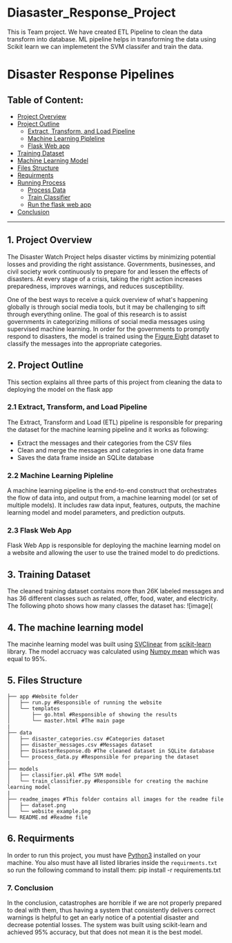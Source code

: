 # Diasaster_Response_Project
This is Team project. We have created ETL Pipeline to clean the data transform into database.  ML pipeline helps in transforming the data using Scikit learn we can implemetent the SVM classifer and train the data. 
# Disaster Response Pipelines

## Table of Content:
* [Project Overview](#project_overview)
* [Project Outline](#project_outline)
  * [Extract, Transform, and Load Pipeline](#ETL_pipline)
  * [Machine Learning Pipleline](#machine_learning_pipeline)
  * [Flask Web app](#flask_app)
* [Training Dataset](#dataset)
* [Machine Learning Model](#model)
* [Files Structure](#files)
* [Requirments](#requirments)
* [Running Process](#running)
  * [Process Data](#process_data)
  * [Train Classifier](#train_classifier)
  * [Run the flask web app](#run_flask_app)
* [Conclusion](#conclusion)

***
<a id='project_overview'></a>
## 1. Project Overview
The Disaster Watch Project helps disaster victims by minimizing potential losses and providing the right assistance. Governments, businesses, and civil society work continuously to prepare for and lessen the effects of disasters. At every stage of a crisis, taking the right action increases preparedness, improves warnings, and reduces susceptibility.

One of the best ways to receive a quick overview of what's happening globally is through social media tools, but it may be challenging to sift through everything online. The goal of this research is to assist governments in categorizing millions of social media messages using supervised machine learning. In order for the governments to promptly respond to disasters, the model is trained using the [Figure Eight](https://appen.com/) dataset to classify the messages into the appropriate categories.

<a id='project_outline'></a>
## 2. Project Outline
This section explains all three parts of this project from cleaning the data to deploying the model on the flask app

<a id='ETL_pipline'></a>
### 2.1 Extract, Transform, and Load Pipeline 
The Extract, Transform and Load (ETL) pipeline is responsible for preparing the dataset for the machine learning pipeline and it works as following:
* Extract the messages and their categories from the CSV files
* Clean and merge the messages and categories in one data frame
* Saves the data frame inside an SQLite database

<a id='machine_learning_pipeline'></a>
### 2.2 Machine Learning Pipleline 
A machine learning pipeline is the end-to-end construct that orchestrates the flow of data into, and output from, a machine learning model (or set of multiple models). It includes raw data input, features, outputs, the machine learning model and model parameters, and prediction outputs.
<a id='flask_app'></a>
### 2.3 Flask Web App
Flask Web App is responsible for deploying the machine learning model on a website and allowing the user to use the trained model to do predictions.

<a id='dataset'></a>
## 3. Training Dataset
The cleaned training dataset contains more than 26K labeled messages and has 36 different classes such as related, offer, food, water, and electricity. The following photo shows how many classes the dataset has: ![image](

<a id='model'></a>
## 4. The machine learning model
The macinhe learning model was built using [SVClinear](https://scikit-learn.org/stable/modules/generated/sklearn.svm.LinearSVC.html) from [scikit-learn](https://scikit-learn.org/) library. The model accruacy was calculated using [Numpy mean](https://github.com/Murtada-Altarouti/Disaster-Response-Pipelines/blob/1bd315ee829e9cda890a88b25fcce356198a1aa5/models/train_classifier.py#L101) which was equal to 95%. 

<a id='files'></a>
## 5. Files Structure
```
├── app #Website folder
│   ├── run.py #Responsible of running the website
│   └── templates
│       ├── go.html #Responsible of showing the results
│       └── master.html #The main page
|
├── data
│   ├── disaster_categories.csv #Categories dataset
│   ├── disaster_messages.csv #Messages dataset
│   ├── DisasterResponse.db #The cleaned dataset in SQLite database
│   └── process_data.py #Responsible for preparing the dataset 
|
├── models
│   ├── classifier.pkl #The SVM model
│   └── train_classifier.py #Responsible for creating the machine learning model
|
├── readme_images #This folder contains all images for the readme file
│   ├── dataset.png
│   └── website_example.png
└── README.md #Readme file 
```

<a id='requirments'></a>
## 6. Requirments
In order to run this project, you must have [Python3](https://www.python.org/) installed on your machine. You also must have all listed libraries inside the `requirments.txt` so run the following command to install them: pip install -r requirements.txt

<a id='conclusion'></a>
### 7. Conclusion
In the conclusion, catastrophes are horrible if we are not properly prepared to deal with them, thus having a system that consistently delivers correct warnings is helpful to get an early notice of a potential disaster and decrease potential losses. The system was built using scikit-learn and achieved 95% accuracy, but that does not mean it is the best model.
